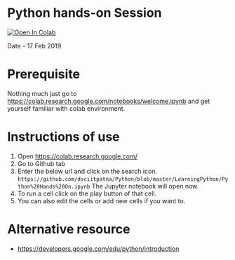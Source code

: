 # Python hands-on Session
[![Open In Colab](https://colab.research.google.com/assets/colab-badge.svg)](https://colab.research.google.com/github/dsciitpatna/Python/blob/master/LearningPython/Python%20Hands%20On.ipynb)

Date - 17 Feb 2019

# Prerequisite
Nothing much just go to https://colab.research.google.com/notebooks/welcome.ipynb and get yourself familiar with colab environment.

# Instructions of use
1. Open https://colab.research.google.com/
2. Go to Github tab
3. Enter the below url and click on the search icon.
```https://github.com/dsciitpatna/Python/blob/master/LearningPython/Python%20Hands%20On.ipynb```
The Jupyter notebook will open now.
4. To run a cell click on the play button of that cell.
5. You can also edit the cells or add new cells if you want to.

# Alternative resource
- https://developers.google.com/edu/python/introduction
